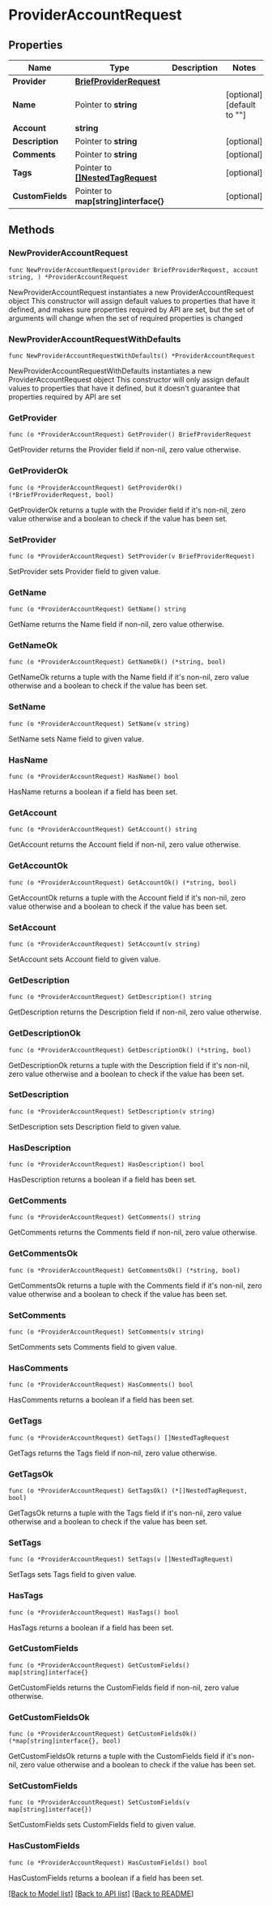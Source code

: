 # ProviderAccountRequest

## Properties

Name | Type | Description | Notes
------------ | ------------- | ------------- | -------------
**Provider** | [**BriefProviderRequest**](BriefProviderRequest.md) |  | 
**Name** | Pointer to **string** |  | [optional] [default to ""]
**Account** | **string** |  | 
**Description** | Pointer to **string** |  | [optional] 
**Comments** | Pointer to **string** |  | [optional] 
**Tags** | Pointer to [**[]NestedTagRequest**](NestedTagRequest.md) |  | [optional] 
**CustomFields** | Pointer to **map[string]interface{}** |  | [optional] 

## Methods

### NewProviderAccountRequest

`func NewProviderAccountRequest(provider BriefProviderRequest, account string, ) *ProviderAccountRequest`

NewProviderAccountRequest instantiates a new ProviderAccountRequest object
This constructor will assign default values to properties that have it defined,
and makes sure properties required by API are set, but the set of arguments
will change when the set of required properties is changed

### NewProviderAccountRequestWithDefaults

`func NewProviderAccountRequestWithDefaults() *ProviderAccountRequest`

NewProviderAccountRequestWithDefaults instantiates a new ProviderAccountRequest object
This constructor will only assign default values to properties that have it defined,
but it doesn't guarantee that properties required by API are set

### GetProvider

`func (o *ProviderAccountRequest) GetProvider() BriefProviderRequest`

GetProvider returns the Provider field if non-nil, zero value otherwise.

### GetProviderOk

`func (o *ProviderAccountRequest) GetProviderOk() (*BriefProviderRequest, bool)`

GetProviderOk returns a tuple with the Provider field if it's non-nil, zero value otherwise
and a boolean to check if the value has been set.

### SetProvider

`func (o *ProviderAccountRequest) SetProvider(v BriefProviderRequest)`

SetProvider sets Provider field to given value.


### GetName

`func (o *ProviderAccountRequest) GetName() string`

GetName returns the Name field if non-nil, zero value otherwise.

### GetNameOk

`func (o *ProviderAccountRequest) GetNameOk() (*string, bool)`

GetNameOk returns a tuple with the Name field if it's non-nil, zero value otherwise
and a boolean to check if the value has been set.

### SetName

`func (o *ProviderAccountRequest) SetName(v string)`

SetName sets Name field to given value.

### HasName

`func (o *ProviderAccountRequest) HasName() bool`

HasName returns a boolean if a field has been set.

### GetAccount

`func (o *ProviderAccountRequest) GetAccount() string`

GetAccount returns the Account field if non-nil, zero value otherwise.

### GetAccountOk

`func (o *ProviderAccountRequest) GetAccountOk() (*string, bool)`

GetAccountOk returns a tuple with the Account field if it's non-nil, zero value otherwise
and a boolean to check if the value has been set.

### SetAccount

`func (o *ProviderAccountRequest) SetAccount(v string)`

SetAccount sets Account field to given value.


### GetDescription

`func (o *ProviderAccountRequest) GetDescription() string`

GetDescription returns the Description field if non-nil, zero value otherwise.

### GetDescriptionOk

`func (o *ProviderAccountRequest) GetDescriptionOk() (*string, bool)`

GetDescriptionOk returns a tuple with the Description field if it's non-nil, zero value otherwise
and a boolean to check if the value has been set.

### SetDescription

`func (o *ProviderAccountRequest) SetDescription(v string)`

SetDescription sets Description field to given value.

### HasDescription

`func (o *ProviderAccountRequest) HasDescription() bool`

HasDescription returns a boolean if a field has been set.

### GetComments

`func (o *ProviderAccountRequest) GetComments() string`

GetComments returns the Comments field if non-nil, zero value otherwise.

### GetCommentsOk

`func (o *ProviderAccountRequest) GetCommentsOk() (*string, bool)`

GetCommentsOk returns a tuple with the Comments field if it's non-nil, zero value otherwise
and a boolean to check if the value has been set.

### SetComments

`func (o *ProviderAccountRequest) SetComments(v string)`

SetComments sets Comments field to given value.

### HasComments

`func (o *ProviderAccountRequest) HasComments() bool`

HasComments returns a boolean if a field has been set.

### GetTags

`func (o *ProviderAccountRequest) GetTags() []NestedTagRequest`

GetTags returns the Tags field if non-nil, zero value otherwise.

### GetTagsOk

`func (o *ProviderAccountRequest) GetTagsOk() (*[]NestedTagRequest, bool)`

GetTagsOk returns a tuple with the Tags field if it's non-nil, zero value otherwise
and a boolean to check if the value has been set.

### SetTags

`func (o *ProviderAccountRequest) SetTags(v []NestedTagRequest)`

SetTags sets Tags field to given value.

### HasTags

`func (o *ProviderAccountRequest) HasTags() bool`

HasTags returns a boolean if a field has been set.

### GetCustomFields

`func (o *ProviderAccountRequest) GetCustomFields() map[string]interface{}`

GetCustomFields returns the CustomFields field if non-nil, zero value otherwise.

### GetCustomFieldsOk

`func (o *ProviderAccountRequest) GetCustomFieldsOk() (*map[string]interface{}, bool)`

GetCustomFieldsOk returns a tuple with the CustomFields field if it's non-nil, zero value otherwise
and a boolean to check if the value has been set.

### SetCustomFields

`func (o *ProviderAccountRequest) SetCustomFields(v map[string]interface{})`

SetCustomFields sets CustomFields field to given value.

### HasCustomFields

`func (o *ProviderAccountRequest) HasCustomFields() bool`

HasCustomFields returns a boolean if a field has been set.


[[Back to Model list]](../README.md#documentation-for-models) [[Back to API list]](../README.md#documentation-for-api-endpoints) [[Back to README]](../README.md)


